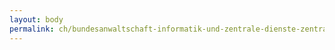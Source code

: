 ```yaml
---
layout: body
permalink: ch/bundesanwaltschaft-informatik-und-zentrale-dienste-zentrale-dienste-logistik-sicherheit-postoffice-dokumentationsstelle/
---
```


